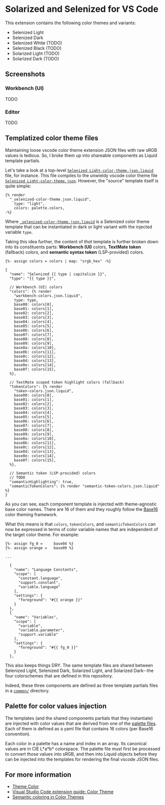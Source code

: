 # Solarized and Selenized for VS Code

This extension contains the following color themes and variants:

* Selenized Light
* Selenized Dark
* Selenized White (TODO)
* Selenized Black (TODO)
* Solarized Light (TODO)
* Solarized Dark (TODO)

## Screenshots

### Workbench (UI)

TODO

### Editor

TODO

## Templatized color theme files

Maintaining loose vscode color theme extension JSON files with raw sRGB values
is tedious. So, I broke them up into shareable components as Liquid template
partials.

Let's take a look at a top-level [`Selenized Light-color-theme.json.liquid`][1]
file, for instance. This file compiles to the unwieldy vscode color theme file
[`Selenized Light-color-theme.json`][2]. However, the "source" template itself
is quite simple:

```liquid
{% render
  "_selenized-color-theme.json.liquid",
    type: "light",
    colors: palette.colors,
-%}
```

Where [`_selenized-color-theme.json.liquid`][3] is a Selenized color theme
template that can be instantiated in dark or light variant with the injected
variable `type`.

Taking this idea further, the content of *that* template is further broken down
into its constituents parts: **Workbench (UI)** colors, **TextMate token**
(fallback) colors, and **semantic syntax token** (LSP-provided) colors.

```liquid
{%- assign colors = colors | map: "srgb_hex" -%}

{
  "name": "Selenized {{ type | capitalize }}",
  "type": "{{ type }}",

  // Workbench (UI) colors
  "colors": {% render
    "workbench-colors.json.liquid",
    type: type,
    base00: colors[0],
    base01: colors[1],
    base02: colors[2],
    base03: colors[3],
    base04: colors[4],
    base05: colors[5],
    base06: colors[6],
    base07: colors[7],
    base08: colors[8],
    base09: colors[9],
    base0a: colors[10],
    base0b: colors[11],
    base0c: colors[12],
    base0d: colors[13],
    base0e: colors[14],
    base0f: colors[15],
  %},

  // TextMate scoped token highlight colors (fallback)
  "tokenColors": {% render
    "token-colors.json.liquid",
    base00: colors[0],
    base01: colors[1],
    base02: colors[2],
    base03: colors[3],
    base04: colors[4],
    base05: colors[5],
    base06: colors[6],
    base07: colors[7],
    base08: colors[8],
    base09: colors[9],
    base0a: colors[10],
    base0b: colors[11],
    base0c: colors[12],
    base0d: colors[13],
    base0e: colors[14],
    base0f: colors[15],
  %},

  // Semantic token (LSP-provided) colors
  // TODO
  "semanticHighlighting": true,
  "semanticTokenColors": {% render "semantic-token-colors.json.liquid" %}
}
```

As you can see, each component template is injected with theme-agnostic base
color names. There are 16 of them and they roughly follow the [Base16][4] color
theming framework.

What this means is that `colors`, `tokenColors`, and `semanticTokenColors` can
now be expressed in terms of color variable names that are independent of the
target color theme. For example:

```liquid
{%- assign fg_0 =     base04 %}
{%- assign orange =   base09 %}

...

  {
    "name": "Language Constants",
    "scope": [
      "constant.language",
      "support.constant",
      "variable.language"
    ],
    "settings": {
      "foreground": "#{{ orange }}"
    }
  },
  {
    "name": "Variables",
    "scope": [
      "variable",
      "variable.parameter",
      "support.variable"
    ],
    "settings": {
      "foreground": "#{{ fg_0 }}"
    }
  },
```

This also keeps things DRY. The same template files are shared between Selenized
Light, Selenized Dark, Solarized Light, and Solarized Dark--the four
colorschemes that are defined in this repository.

Indeed, these three components are defined as three template partials files
in a [`common/`][5] directory.

## Palette for color values injection

The templates (and the shared components partials that they instantiate) are
injected with color values that are derived from one of the [palette files][6].
Each of them is defined as a yaml file that contains 16 colors (per Base16
convention).

Each color in a palette has a name and index in an array. Its canonical values
are in CIE L\*a\*b\* colorspace. The palette file must first be processed to
convert those values into sRGB, and then into Liquid objects before they can
be injected into the templates for rendering the final vscode JSON files.

## For more information

* [Theme Color][7]
* [Visual Studio Code extension guide: Color Theme][8]
* [Semantic coloring in Color Themes][9]

[1]: themes/selenized/light-color-theme.json.liquid
[2]: <themes/Selenized Light-color-theme.json>
[3]: themes/selenized/_selenized-color-theme.json.liquid
[4]: https://github.com/chriskempson/base16/blob/main/styling.md
[5]: themes/common
[6]: palettes
[7]: https://code.visualstudio.com/api/references/theme-color
[8]: https://code.visualstudio.com/api/extension-guides/color-theme
[9]: https://code.visualstudio.com/api/language-extensions/semantic-highlight-guide#semantic-coloring-in-color-themes
